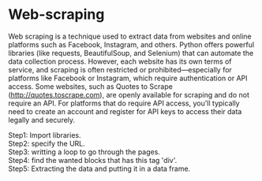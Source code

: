 # Web-scraping
Web scraping is a technique used to extract data from websites and online platforms such as Facebook, Instagram, and others. Python offers powerful libraries (like requests, BeautifulSoup, and Selenium) that can automate the data collection process.
However, each website has its own terms of service, and scraping is often restricted or prohibited—especially for platforms like Facebook or Instagram, which require authentication or API access.
Some websites, such as Quotes to Scrape (http://quotes.toscrape.com), are openly available for scraping and do not require an API. For platforms that do require API access, you'll typically need to create an account and register for API keys to access their data legally and securely.

Step1: Import libraries.<br>
Step2: specify the URL.<br>
Step3: writting  a loop to go through the pages.<br>
Step4: find the wanted blocks that has this tag 'div'.<br>
Step5: Extracting the data and putting it in a data frame.<br>


